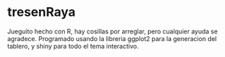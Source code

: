 # tresenRaya
Jueguito hecho con R, hay cosillas por arreglar, pero cualquier ayuda se agradece.
Programado usando la libreria ggplot2 para la generacion del tablero, y shiny para todo el tema interactivo.
